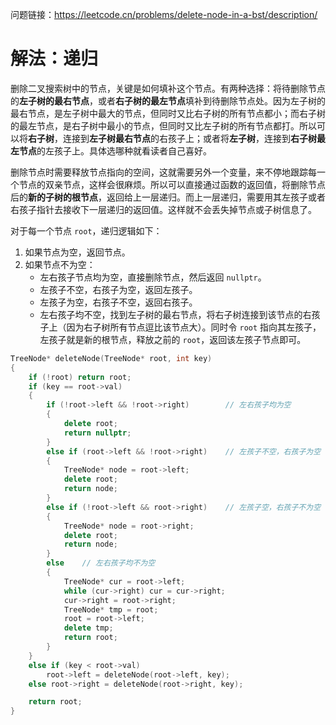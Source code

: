 问题链接：https://leetcode.cn/problems/delete-node-in-a-bst/description/

# 解法：递归

删除二叉搜索树中的节点，关键是如何填补这个节点。有两种选择：将待删除节点的**左子树的最右节点**，或者**右子树的最左节点**填补到待删除节点处。因为左子树的最右节点，是左子树中最大的节点，但同时又比右子树的所有节点都小；而右子树的最左节点，是右子树中最小的节点，但同时又比左子树的所有节点都打。所以可以将**右子树**，连接到**左子树最右节点**的右孩子上；或者将**左子树**，连接到**右子树最左节点**的左孩子上。具体选哪种就看读者自己喜好。

删除节点时需要释放节点指向的空间，这就需要另外一个变量，来不停地跟踪每一个节点的双亲节点，这样会很麻烦。所以可以直接通过函数的返回值，将删除节点后的**新的子树的根节点**，返回给上一层递归。而上一层递归，需要用其左孩子或者右孩子指针去接收下一层递归的返回值。这样就不会丢失掉节点或子树信息了。

对于每一个节点 `root`，递归逻辑如下：
1. 如果节点为空，返回节点。
2. 如果节点不为空：
   - 左右孩子节点均为空，直接删除节点，然后返回 `nullptr`。
   - 左孩子不空，右孩子为空，返回左孩子。
   - 左孩子为空，右孩子不空，返回右孩子。
   - 左右孩子均不空，找到左子树的最右节点，将右子树连接到该节点的右孩子上（因为右子树所有节点逗比该节点大）。同时令 `root` 指向其左孩子，左孩子就是新的根节点，释放之前的 `root`，返回该左孩子节点即可。

```cpp
TreeNode* deleteNode(TreeNode* root, int key)
{
    if (!root) return root;
    if (key == root->val)
    {
        if (!root->left && !root->right)        // 左右孩子均为空
        {
            delete root;
            return nullptr;
        }
        else if (root->left && !root->right)    // 左孩子不空，右孩子为空
        {
            TreeNode* node = root->left;
            delete root;
            return node;
        }
        else if (!root->left && root->right)    // 左孩子空，右孩子不为空
        {
            TreeNode* node = root->right;
            delete root;
            return node;
        }
        else    // 左右孩子均不为空
        {
            TreeNode* cur = root->left;
            while (cur->right) cur = cur->right;
            cur->right = root->right;
            TreeNode* tmp = root;
            root = root->left;
            delete tmp;
            return root;
        }
    }
    else if (key < root->val)
        root->left = deleteNode(root->left, key);
    else root->right = deleteNode(root->right, key);

    return root;
}
```
